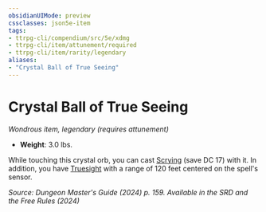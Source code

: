 ```yaml
---
obsidianUIMode: preview
cssclasses: json5e-item
tags:
- ttrpg-cli/compendium/src/5e/xdmg
- ttrpg-cli/item/attunement/required
- ttrpg-cli/item/rarity/legendary
aliases: 
- "Crystal Ball of True Seeing"
---
```

# Crystal Ball of True Seeing
*Wondrous item, legendary (requires attunement)*  


- **Weight**: 3.0 lbs.

While touching this crystal orb, you can cast [Scrying](/3-Mechanics/CLI/spells/scrying-xphb.md) (save DC 17) with it. In addition, you have [Truesight](/3-Mechanics/CLI/senses.md#Truesight) with a range of 120 feet centered on the spell's sensor.

*Source: Dungeon Master's Guide (2024) p. 159. Available in the <span title='Systems Reference Document (5.2)'>SRD</span> and the Free Rules (2024)*